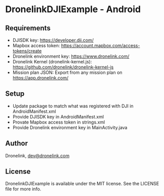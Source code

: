 # DronelinkDJIExample - Android

## Requirements

- DJISDK key: https://developer.dji.com/
- Mapbox access token: https://account.mapbox.com/access-tokens/create
- Dronelink environment key: https://www.dronelink.com/
- Dronelink Kernel (dronelink-kernel.js): https://github.com/dronelink/dronelink-kernel-js
- Mission plan JSON: Export from any mission plan on https://app.dronelink.com/

## Setup

- Update package to match what was registered with DJI in AndroidManifest.xml
- Provide DJISDK key in AndroidManifest.xml
- Provate Mapbox access token in strings.xml
- Provide Dronelink environment key in MainActivity.java

## Author

Dronelink, dev@dronelink.com

## License

DronelinkDJIExample is available under the MIT license. See the LICENSE file for more info.
